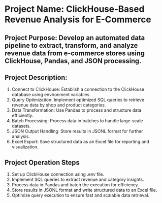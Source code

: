 # Project Name: ClickHouse-Based Revenue Analysis for E-Commerce
## Project Purpose: Develop an automated data pipeline to extract, transform, and analyze revenue data from e-commerce stores using ClickHouse, Pandas, and JSON processing.

## Project Description:
1. Connect to ClickHouse: Establish a connection to the ClickHouse database using environment variables.
2. Query Optimization: Implement optimized SQL queries to retrieve revenue data by shop and product categories.
3. Data Transformation: Use Pandas to process and structure data efficiently.
4. Batch Processing: Process data in batches to handle large-scale datasets.
5. JSON Output Handling: Store results in JSONL format for further analysis.
6. Excel Export: Save structured data as an Excel file for reporting and visualization.

## Project Operation Steps
1. Set up ClickHouse connection using .env file.
2. Implement SQL queries to extract revenue and category insights.
3. Process data in Pandas and batch the execution for efficiency.
4. Store results in JSONL format and write structured data to an Excel file.
5. Optimize query execution to ensure fast and scalable data retrieval.
